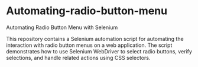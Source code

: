 # Automating-radio-button-menu

Automating Radio Button Menu with Selenium

This repository contains a Selenium automation script for automating the interaction with radio button menus on a web application. The script demonstrates how to use Selenium WebDriver to select radio buttons, verify selections, and handle related actions using CSS selectors.
